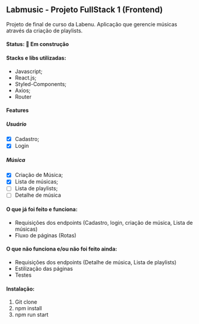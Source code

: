 ## Labmusic - Projeto FullStack 1 (Frontend)

Projeto de final de curso da Labenu.
Aplicação que gerencie músicas através da criação de playlists.

#### Status: 🚧 Em construção 

#### Stacks e libs utilizadas:
- Javascript;
- React.js;
- Styled-Components;
- Axios;
- Router

#### Features
##### Usuário
- [x] Cadastro;
- [x] Login

##### Música
- [x] Criação de Música;
- [x] Lista de músicas;
- [ ] Lista de playlists;
- [ ] Detalhe de música

#### O que já foi feito e funciona:
- Requisições dos endpoints (Cadastro, login, criação de música, Lista de músicas)
- Fluxo de páginas (Rotas)

#### O que não funciona e/ou não foi feito ainda:
- Requisições dos endpoints (Detalhe de música, Lista de playlists)
- Estilização das páginas
- Testes

#### Instalação:
1) Git clone <link do repo>
2) npm install
3) npm run start

